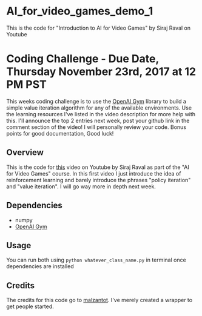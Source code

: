 # AI_for_video_games_demo_1
This is the code for "Introduction to AI for Video Games" by Siraj Raval on Youtube

# Coding Challenge - Due Date, Thursday November 23rd, 2017 at 12 PM PST

This weeks coding challenge is to use the [OpenAI Gym](https://gym.openai.com/docs/) library to build a simple value iteration algorithm for any of the available environments. Use the learning resources I've listed in the video description for more help with this. I'll announce the top 2 entries next week, post your github link in the comment section of the video! I will personally review your code. Bonus points for good documentation, Good luck!

## Overview

This is the code for [this](https://youtu.be/i_McNBDP9Qs) video on Youtube by Siraj Raval as part of the "AI for Video Games" course. In this first video I just introduce the idea of reinforcement learning and barely introduce the phrases "policy iteration" and "value iteration". I will go way more in depth next week. 

## Dependencies

* numpy
* [OpenAI Gym](https://gym.openai.com/docs/)

## Usage

You can run both using `python whatever_class_name.py` in terminal once dependencies are installed

## Credits

The credits for this code go to [malzantot](]https://gist.github.com/malzantot). I've merely created a wrapper to get people started. 


